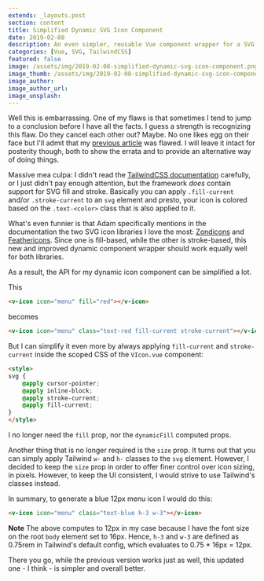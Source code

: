 ```yaml
---
extends: _layouts.post
section: content
title: Simplified Dynamic SVG Icon Component
date: 2019-02-08
description: An even simpler, reusable Vue component wrapper for a SVG icon library.
categories: [Vue, SVG, TailwindCSS]
featured: false
image: /assets/img/2019-02-08-simplified-dynamic-svg-icon-component.png
image_thumb: /assets/img/2019-02-08-simplified-dynamic-svg-icon-component.png
image_author:
image_author_url:
image_unsplash:
---
```


Well this is embarrassing. One of my flaws is that sometimes I tend to jump to a conclusion before I have all the facts. I guess a strength is recognizing this flaw. Do they cancel each other out? Maybe. No one likes egg on their face but I'll admit that my [previous article](/blog/supercharged-dynamic-vue-svg-icon-component) was flawed. I will leave it intact for posterity though, both to show the errata and to provide an alternative way of doing things.

Massive mea culpa: I didn't read the [TailwindCSS documentation](https://tailwindcss.com/docs/svg) carefully, or I just didn't pay enough attention, but the framework _does_ contain support for SVG fill and stroke. Basically you can apply `.fill-current` and/or `.stroke-current` to an `svg` element and presto, your icon is colored based on the `.text-<color>` class that is also applied to it.

What's even funnier is that Adam specifically mentions in the documentation the two SVG icon libraries I love the most: [Zondicons](http://www.zondicons.com/) and [Feathericons](https://feathericons.com/). Since one is fill-based, while the other is stroke-based, this new and improved dynamic component wrapper should work equally well for both libraries.

As a result, the API for my dynamic icon component can be simplified a lot.

This

```html
<v-icon icon="menu" fill="red"></v-icon>
```

becomes

```html
<v-icon icon="menu" class="text-red fill-current stroke-current"></v-icon>
```

But I can simplify it even more by always applying `fill-current` and `stroke-current` inside the scoped CSS of the `VIcon.vue` component:

```html
<style>
svg {
    @apply cursor-pointer;
    @apply inline-block;
    @apply stroke-current;
    @apply fill-current;
}
</style>
```

I no longer need the `fill` prop, nor the `dynamicFill` computed props.

Another thing that is no longer required is the `size` prop. It turns out that you can simply apply Tailwind `w-` and `h-` classes to the `svg` element. However, I decided to keep the `size` prop in order to offer finer control over icon sizing, in pixels. However, to keep the UI consistent, I would strive to use Tailwind's classes instead.

In summary, to generate a blue 12px menu icon I would do this:

```html
<v-icon icon="menu" class="text-blue h-3 w-3"></v-icon>
```

**Note** The above computes to 12px in my case because I have the font size on the root `body` element set to 16px. Hence, `h-3` and `w-3` are defined as 0.75rem in Tailwind's default config, which evaluates to 0.75 * 16px = 12px.

There you go, while the previous version works just as well, this updated one - I think - is simpler and overall better.